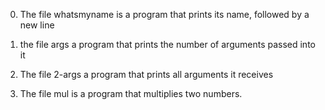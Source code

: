 0. The file whatsmyname is a program that prints its name, followed by a new line

1. the file args a program that prints the number of arguments passed into it

2. The file 2-args  a program that prints all arguments it receives

3. The file mul is a program that multiplies two numbers.
